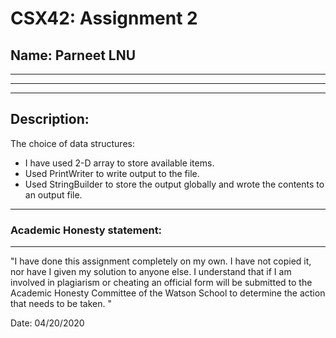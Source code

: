 # CSX42: Assignment 2
## Name: Parneet LNU

-----------------------------------------------------------------------
-----------------------------------------------------------------------


-----------------------------------------------------------------------
## Description:
The choice of data structures: 
* I have used 2-D array to store available items.
* Used PrintWriter to write output to the file.
* Used StringBuilder to store the output globally and wrote the contents to an output file.


-----------------------------------------------------------------------
### Academic Honesty statement:
-----------------------------------------------------------------------

"I have done this assignment completely on my own. I have not copied
it, nor have I given my solution to anyone else. I understand that if
I am involved in plagiarism or cheating an official form will be
submitted to the Academic Honesty Committee of the Watson School to
determine the action that needs to be taken. "

Date: 04/20/2020



